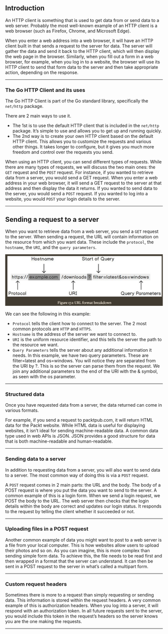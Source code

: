 ## Introduction

An HTTP client is something that is used to get data from or send data to a web server. Probably the most well-known example of an HTTP client is a web browser (such as Firefox, Chrome, and Microsoft Edge).

When you enter a web address into a web browser, it will have an HTTP client built in that sends a request to the server for data. The server will gather the data and send it back to the HTTP client, which will then display the web page in the browser. Similarly, when you fill out a form in a web browser, for example, when you log in to a website, the browser will use its HTTP client to send that form data to the server and then take appropriate action, depending on the response.

---

### The Go HTTP Client and its uses

The Go HTTP Client is part of the Go standard library, specifically the `net/http` package.

There are 2 main ways to use it.

- The 1st is to use the default HTTP client that is included in the `net/http` package. It’s simple to use and allows you to get up and running quickly.
- The 2nd way is to create your own HTTP client based on the default HTTP client. This allows you to customize the requests and various other things. It takes longer to configure, but it gives you much more freedom and control over the requests you send.

When using an HTTP client, you can send different types of requests. While there are many types of requests, we will discuss the two main ones: the `GET` request and the `POST` request. For instance, if you wanted to retrieve data from a server, you would send a GET request. When you enter a web address in your web browser, it will send a GET request to the server at that address and then display the data it returns. If you wanted to send data to the server, you would send a `POST` request. If you wanted to log into a website, you would `POST` your login details to the server.

---

## Sending a request to a server

When you want to retrieve data from a web server, you send a `GET` request to the server. When sending a request, the URL will contain information on the resource from which you want data. These include the `protocol`, the `hostname`, the `URI`, and the `query parameters`.

![url-format-breakdown](url-format-breakdown.png)

We can see the following in this example:

- `Protocol` tells the client how to connect to the server. The 2 most common protocols are `HTTP` and `HTTPS`.
- `Hostname` is the address of the server we want to connect to.
- `URI` is the uniform resource identifier, and this tells the server the path to the resource we want.
- `Query Parameters` tells the server about any additional information it needs. In this example, we have two query parameters. These are filter=latest and os=windows. You will notice they are separated from the URI by ?. This is so the server can parse them from the request. We join any additional parameters to the end of the URI with the & symbol, as seen with the os parameter.

---

### Structured data

Once you have requested data from a server, the data returned can come in various formats.

For example, if you send a request to packtpub.com, it will return HTML data for the Packt website. While HTML data is useful for displaying websites, it isn’t ideal for sending machine-readable data. A common data type used in web APIs is JSON. JSON provides a good structure for data that is both machine-readable and human-readable.

---
### Sending data to a server

In addition to requesting data from a server, you will also want to send data to a server. The most common way of doing this is via a `POST` request. 

A `POST` request comes in 2 main parts: the URL and the body. The body of a POST request is where you put the data you want to send to the server. A common example of this is a login form. When we send a login request, we POST the body to the URL. The web server then checks that the login details within the body are correct and updates our login status. It responds to the request by telling the client whether it succeeded or not.

---
### Uploading files in a POST request

Another common example of data you might want to post to a web server is a file from your local computer. This is how websites allow users to upload their photos and so on. As you can imagine, this is more complex than sending simple form data. To achieve this, the file needs to be read first and then wrapped in a format that the server can understand. It can then be sent in a POST request to the server in what’s called a multipart form.

---
### Custom request headers
Sometimes there is more to a request than simply requesting or sending data. This information is stored within the request headers. A very common example of this is authorization headers. When you log into a server, it will respond with an authorization token. In all future requests sent to the server, you would include this token in the request’s headers so the server knows you are the one making the requests.

---
